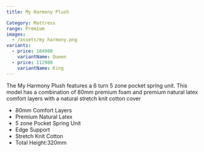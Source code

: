 ```yaml
---
title: My Harmony Plush

Category: Mattress
range: Premium
images:
  - /assets/my harmony.png
variants:
  - price: 104900
    variantName: Queen
  - price: 112900
    variantName: King
---
```

The My Harmony Plush features a 6 turn 5 zone pocket spring unit.  This model has a combination of 80mm premium foam and premium natural latex comfort layers with a natural stretch knit cotton cover
* 80mm Comfort Layers
* Premium Natural Latex
* 5 zone Pocket Spring Unit
* Edge Support
* Stretch Knit Cotton
* Total Height:320mm